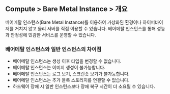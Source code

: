 ## Compute > Bare Metal Instance > 개요

베어메탈 인스턴스(Bare Metal Instance)를 이용하여 가상화된 환경이나 하이퍼바이저를 거치지 않고 물리 서버를 직접 이용할 수 있습니다.
베어메탈 인스턴스를 통해 성능과 안정성에 민감한 서비스를 운영할 수 있습니다.

### 베어메탈 인스턴스와 일반 인스턴스의 차이점

* 베어메탈 인스턴스는 생성 이후 타입을 변경할 수 없습니다.
* 베어메탈 인스턴스는 이미지 생성이 불가능합니다.
* 베어메탈 인스턴스는 로그 보기, 스크린숏 보기가 불가능합니다.
* 베어메탈 인스턴스는 추가 블록 스토리지를 연결할 수 없습니다.
* 하드웨어 장애 시 일반 인스턴스보다 장애 복구 시간이 더 소요될 수 있습니다.